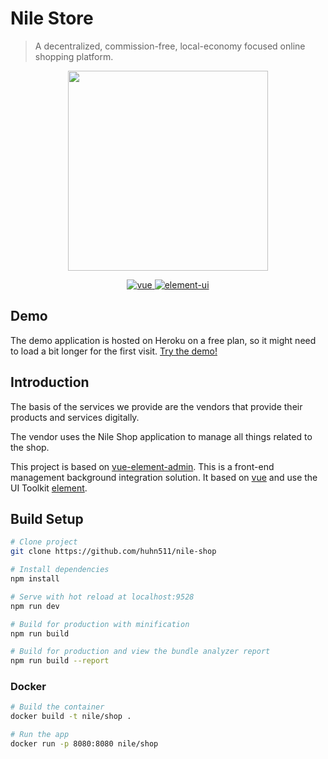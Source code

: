 # Nile Store

> A decentralized, commission-free, local-economy focused online shopping platform.

<p align="center">
  <img width="320" src="https://pbs.twimg.com/profile_images/1096368536874876928/q_ELdaDf_400x400.png">
</p>

<p align="center">
  <a href="https://github.com/vuejs/vue">
    <img src="https://img.shields.io/badge/vue-2.5.17-brightgreen.svg" alt="vue">
  </a>
  <a href="https://github.com/ElemeFE/element">
    <img src="https://img.shields.io/badge/element--ui-2.4.11-brightgreen.svg" alt="element-ui">
  </a>
</p>

## Demo

The demo application is hosted on Heroku on a free plan, so it might need to load a bit longer for the first visit.
[Try the demo!](https://nile-shop.herokuapp.com)


## Introduction

The basis of the services we provide are the vendors that provide their products and services digitally. 

The vendor uses the Nile Shop application to manage all things related to the shop.

This project is based on [vue-element-admin](http://panjiachen.github.io/vue-element-admin). This is a front-end management background integration solution. It based on [vue](https://github.com/vuejs/vue) and use the UI Toolkit [element](https://github.com/ElemeFE/element).

## Build Setup

```bash
# Clone project
git clone https://github.com/huhn511/nile-shop

# Install dependencies
npm install

# Serve with hot reload at localhost:9528
npm run dev

# Build for production with minification
npm run build

# Build for production and view the bundle analyzer report
npm run build --report
```

### Docker

```bash
# Build the container
docker build -t nile/shop .

# Run the app
docker run -p 8080:8080 nile/shop
``` 